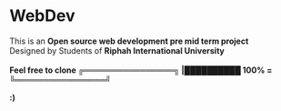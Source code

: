 # WebDev
This is an <b>Open source web development pre mid term project</b> <br> Designed by Students of <b>Riphah International University</br> <br>Feel free to clone
╔════════════════╗
|██████████ 100% =
╚════════════════╝

:)

